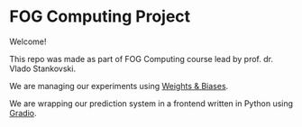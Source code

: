 # FOG Computing Project

Welcome!

This repo was made as part of FOG Computing course lead by prof. dr. Vlado Stankovski.

We are managing our experiments using [Weights & Biases](https://docs.wandb.ai/).

We are wrapping our prediction system in a frontend written in Python using [Gradio](https://gradio.app/docs).
